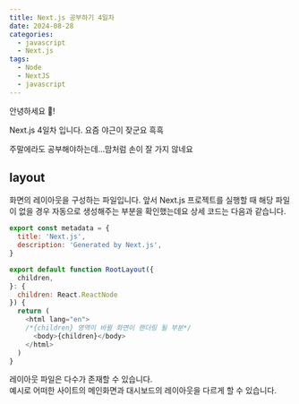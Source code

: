 ```yaml
---
title: Next.js 공부하기 4일차
date: 2024-08-28
categories:
  - javascript
  - Next.js
tags:
  - Node
  - NextJS
  - javascript
---
```

안녕하세요 🐸!   

Next.js 4일차 입니다. 요즘 야근이 잦군요 흑흑  

주말에라도 공부해야하는데...맘처럼 손이 잘 가지 않네요  

## layout
화면의 레이아웃을 구성하는 파일입니다. 앞서 Next.js 프로젝트를 실행할 때 해당 파일이 없을 경우 자동으로 생성해주는 부분을 확인했는데요 상세 코드는 다음과 같습니다.  

```javascript
export const metadata = {
  title: 'Next.js',
  description: 'Generated by Next.js',
}

export default function RootLayout({
  children,
}: {
  children: React.ReactNode
}) {
  return (
    <html lang="en">
    /*{children} 영역이 바뀔 화면이 랜더링 될 부분*/
      <body>{children}</body>
    </html>
  )
}
```

레이아웃 파일은 다수가 존재할 수 있습니다.  
예시로 어떠한 사이트의 메인화면과 대시보드의 레이아웃을 다르게 할 수 있습니다. 